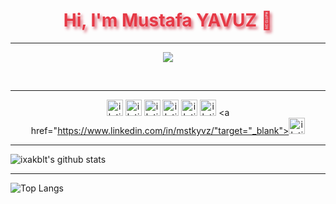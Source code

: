 
<h1 align="center" style="color:#e63946;text-shadow: 3px 4px 4px rgba(205, 50, 70, 0.7);">Hi, I'm Mustafa YAVUZ 👋</h1>

---

<div align="center">
<p align="center">
  <img src="https://raw.githubusercontent.com/ixakblt/ixakblt/main/Atam.gif"/>
</p>
<br />
</div>

---

<div align="center">
  
  <a target="_blank" href="https://instagram.com/muso_yavuz"><img alt="iletisim | Instagram" width="26px" src="https://www.flaticon.com/svg/static/icons/svg/1384/1384015.svg"></a>
  <a target="_blank" href="https://discord.com/widget?id=699824201497968800&theme=dark"><img alt="iletisim | Discord Server | ixakblt#5362" width="26px" src="https://cdn.jsdelivr.net/npm/simple-icons@v3/icons/discord.svg"></a>
  <a target="_blank" href="https://www.t.me/ixakblt"><img  alt="iletisim | Telegram" width="26px" src="https://www.flaticon.com/svg/static/icons/svg/2111/2111708.svg"></a>
  <a target="_blank" href="#"><img alt="iletisim | Sites" width="26px" src="https://www.flaticon.com/svg/static/icons/svg/1231/1231223.svg"></a>
  <a target="_blank" href="https://Youtube.com/"><img  alt="iletisim | YouTube" width="26px" src="https://www.flaticon.com/svg/static/icons/svg/1384/1384012.svg"></a>
  <a target="_blank" href="https://Twitch.com/"><img alt="iletisim | Twitch" width="26px" src="https://www.flaticon.com/svg/static/icons/svg/2111/2111727.svg"></a>
  <a href="https://www.linkedin.com/in/mstkyvz/"target="_blank"><img alt="iletisim | Linkedin" width="26px" src="https://www.flaticon.com/svg/static/icons/svg/1384/1384014.svg"></a>
</div>

---

![ixakblt's github stats](https://github-readme-stats.vercel.app/api?username=mstkyvz&show_icons=true)

---

![Top Langs](https://github-readme-stats.vercel.app/api/top-langs/?username=mstkyvz&langs_count=10&hide=vim%20script)


